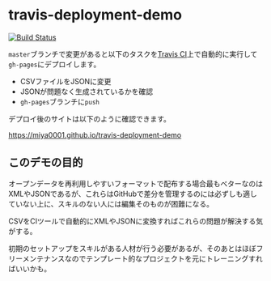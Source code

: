 # travis-deployment-demo

[![Build Status](https://travis-ci.org/miya0001/travis-deployment-demo.svg?branch=master)](https://travis-ci.org/miya0001/travis-deployment-demo)

`master`ブランチで変更があると以下のタスクを[Travis CI](https://travis-ci.org/)上で自動的に実行して`gh-pages`にデプロイします。

* CSVファイルをJSONに変更
* JSONが問題なく生成されているかを確認
* `gh-pages`ブランチに`push`

デプロイ後のサイトは以下のように確認できます。

https://miya0001.github.io/travis-deployment-demo

## このデモの目的

オープンデータを再利用しやすいフォーマットで配布する場合最もベターなのはXMLやJSONであるが、これらはGitHubで差分を管理するのには必ずしも適していない上に、スキルのない人には編集そのものが困難になる。

CSVをCIツールで自動的にXMLやJSONに変換すればこれらの問題が解決する気がする。

初期のセットアップをスキルがある人材が行う必要があるが、そのあとはほぼフリーメンテナンスなのでテンプレート的なプロジェクトを元にトレーニングすればいいかも。
